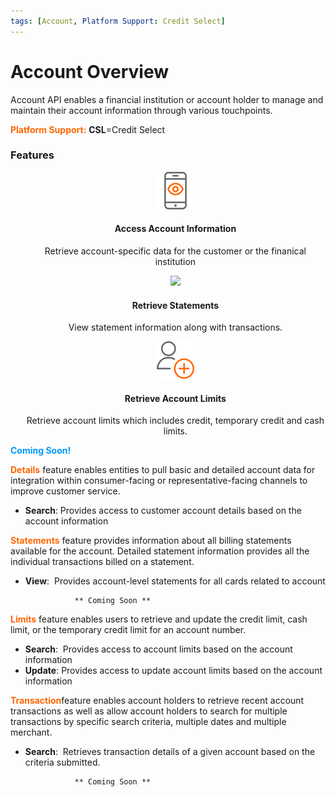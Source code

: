 ```yaml
---
tags: [Account, Platform Support: Credit Select]
---
```


# Account Overview
Account API enables a financial institution or account holder to manage and maintain their account information through various touchpoints.

<span style="color:#ff6600;">**Platform Support:**</span> **CSL**=Credit Select 

### Features

<style>
.col-md-4 ul li {
    list-style: none;
}
</style>

<div class="row" style="text-align:center;" markdown=1>
<div class="col-md-4" markdown=1>

* ![](assets/images/AccountView-1.png)
    
    #### Access Account Information
    
    Retrieve account-specific data for the customer or the finanical institution
    
</div>
<div class="col-md-4" markdown=1>
    
* ![](assetss/images/retrieve-statements.png)
    
    #### Retrieve Statements
    
    View statement information along with transactions.
    
</div>
<div class="col-md-4" markdown=1>

* ![](assets/images/retrieve-account-limits.png)
    
    #### Retrieve Account Limits
    
    Retrieve account limits which includes credit, temporary credit and cash limits.

</div>
</div>   

<span style="color:#0099ff;"><strong>Coming Soon!&nbsp;</strong></span>

<span style="color:#ff6600;">**Details**</span> feature enables entities to pull basic and detailed account data for integration within consumer-facing or representative-facing channels to improve customer service.

* **Search**: Provides access to customer account details based on the account information

<span style="color:#ff6600;">**Statements**</span> feature provides information about all billing statements available for the account. Detailed statement information provides all the individual transactions billed on a statement. 

* **View**:  Provides account-level statements for all cards related to account

                 ** Coming Soon **

<span style="color:#ff6600;">**Limits**</span> feature enables  users to retrieve and update the credit limit, cash limit, or the temporary credit limit for an account number.

* **Search**:  Provides access to account limits based on the account information
* **Update**:  Provides access to update account limits based on the account information

<span style="color:#ff6600;">**Transaction**</span>feature enables account holders to retrieve recent account transactions  as well as allow account holders to search for multiple transactions by specific search criteria, multiple dates and multiple merchant.

* **Search**:  Retrieves transaction details of a given account based on the criteria submitted. 

                 ** Coming Soon **
